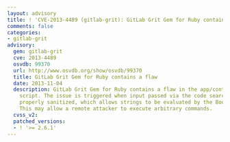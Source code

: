 ```yaml
---
layout: advisory
title: ! 'CVE-2013-4489 (gitlab-grit): GitLab Grit Gem for Ruby contains a flaw'
comments: false
categories:
- gitlab-grit
advisory:
  gem: gitlab-grit
  cve: 2013-4489
  osvdb: 99370
  url: http://www.osvdb.org/show/osvdb/99370
  title: GitLab Grit Gem for Ruby contains a flaw
  date: 2013-11-04
  description: GitLab Grit Gem for Ruby contains a flaw in the app/contexts/search_context.rb
    script. The issue is triggered when input passed via the code search box is not
    properly sanitized, which allows strings to be evaluated by the Bourne shell.
    This may allow a remote attacker to execute arbitrary commands.
  cvss_v2: 
  patched_versions:
  - ! '>= 2.6.1'
---
```

